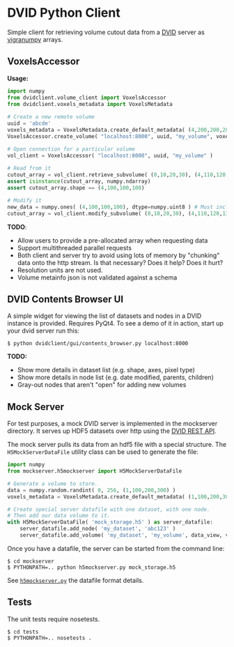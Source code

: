 DVID Python Client
==================
Simple client for retrieving volume cutout data from a [DVID][] server as [vigranumpy][] arrays.

[DVID]: https://github.com/janelia-flyem/dvid
[vigranumpy]: http://ukoethe.github.io/vigra/doc/vigranumpy/index.html

VoxelsAccessor
------------
**Usage:**

```python
import numpy
from dvidclient.volume_client import VoxelsAccessor
from dvidclient.voxels_metadata import VoxelsMetadata
 
# Create a new remote volume
uuid = 'abcde'
voxels_metadata = VoxelsMetadata.create_default_metadata( (4,200,200,200), numpy.uint8, 'cxyz', 1.0, "" )
VoxelsAccessor.create_volume( "localhost:8000", uuid, "my_volume", voxels_metadata )

# Open connection for a particular volume    
vol_client = VoxelsAccessor( "localhost:8000", uuid, "my_volume" )
 
# Read from it
cutout_array = vol_client.retrieve_subvolume( (0,10,20,30), (4,110,120,130) ) # First axis is channel.
assert isinstance(cutout_array, numpy.ndarray)
assert cutout_array.shape == (4,100,100,100)

# Modify it
new_data = numpy.ones( (4,100,100,100), dtype=numpy.uint8 ) # Must include all channels.
cutout_array = vol_client.modify_subvolume( (0,10,20,30), (4,110,120,130), new_data )
```

**TODO**:
- Allow users to provide a pre-allocated array when requesting data
- Support multithreaded parallel requests
- Both client and server try to avoid using lots of memory by "chunking" data onto the http stream. Is that necessary?  Does it help?  Does it hurt?
- Resolution units are not used.
- Volume metainfo json is not validated against a schema

DVID Contents Browser UI
------------------------
A simple widget for viewing the list of datasets and nodes in a DVID instance is provided.
Requires PyQt4.  To see a demo of it in action, start up your dvid server run this:

    $ python dvidclient/gui/contents_browser.py localhost:8000

**TODO:**
- Show more details in dataset list (e.g. shape, axes, pixel type)
- Show more details in node list (e.g. date modified, parents, children)
- Gray-out nodes that aren't "open" for adding new volumes

Mock Server
-----------
For test purposes, a mock DVID server is implemented in the mockserver directory.
It serves up HDF5 datasets over http using the [DVID REST API][].

[DVID REST API]: http://godoc.org/github.com/janelia-flyem/dvid/datatype/voxels#pkg-constants

The mock server pulls its data from an hdf5 file with a special structure.
The `H5MockServerDataFile` utility class can be used to generate the file:

```python
import numpy
from mockserver.h5mockserver import H5MockServerDataFile

# Generate a volume to store.
data = numpy.random.randint( 0, 256, (1,100,200,300) )
voxels_metadata = VoxelsMetadata.create_default_metadata( (1,100,200,300), numpy.uint8, 'cxyz', 1.0, "" )

# Create special server datafile with one dataset, with one node.
# Then add our data volume to it.
with H5MockServerDataFile( 'mock_storage.h5' ) as server_datafile:
    server_datafile.add_node( 'my_dataset', 'abc123' )
    server_datafile.add_volume( 'my_dataset', 'my_volume', data_view, voxels_metadata )
```

Once you have a datafile, the server can be started from the command line:

    $ cd mockserver
    $ PYTHONPATH=.. python h5mockserver.py mock_storage.h5

See [`h5mockserver.py`][] the datafile format details.

[`h5mockserver.py`]: /mockserver/h5mockserver.py

Tests
-----
The unit tests require nosetests.

    $ cd tests
    $ PYTHONPATH=.. nosetests .
